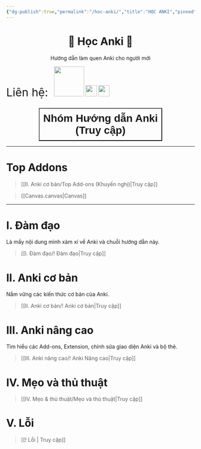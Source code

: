 ```yaml
---
{"dg-publish":true,"permalink":"/hoc-anki/","title":"HỌC ANKI","pinned":true,"tags":["gardenEntry"],"noteIcon":2}
---
```


# <center>🌟 **Học Anki** 🌟</center>
<center>Hướng dẫn làm quen Anki cho người mới</center>

<span style="font-size: 30px;">Liên hệ: </span> &nbsp; [<img  src="https://i.imgur.com/CZ7hhJg.png" width="80">](https://www.facebook.com/tui.la.phuc747)  [<img  src="https://i.imgur.com/HNBJNZE.png" width="30">](https://zalo.me/346598402) [<img  src="https://i.imgur.com/9PROKnb.png" width="30">](https://t.me/lehoangphuc747)

<div style="display: flex; justify-content: center; cursor: pointer;">
<a href="https://www.facebook.com/groups/ankikhoa2/" target="_blank">
<button style=" font-size: 28px; padding: 10px; height: fit-content; margin-top: 10px; background: var(--text-accent); font-weight: 600; color: var(--text-on-accent); "> Nhóm Hướng dẫn Anki <br>(Truy cập) </button> 
</a>
</div>


___

# Top Addons
> [[II. Anki cơ bản/Top Add-ons (Khuyến nghị)\|Truy cập]]

> [[Canvas.canvas|Canvas]]
___



# I. Đàm đạo
Là mấy nội dung mình xàm xí về Anki và chuỗi hướng dẫn này.
> [[I. Đàm đạo/! Đàm đạo\|Truy cập]]

# II. Anki cơ bản
Nắm vững các kiến thức cơ bản của Anki.
> [[II. Anki cơ bản/! Anki cơ bản\|Truy cập]]

# III. Anki nâng cao
Tìm hiểu các Add-ons, Extension, chỉnh sửa giao diện Anki và bộ thẻ.
> [[III. Anki nâng cao/! Anki Nâng cao\|Truy cập]]

# IV. Mẹo và thủ thuật
> [[IV. Mẹo & thủ thuật/Mẹo và thủ thuật\|Truy cập]]

# V. Lỗi
> [[! Lỗi \| Truy cập]]
